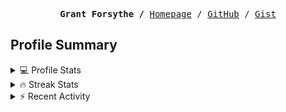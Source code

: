 <p><pre align="center"><strong>Grant Forsythe /</strong> <a href="https://www.grantwforsythe.com/">Homepage</a> / <a href="https://github.com/grantwforsythe">GitHub</a> / <a href="https://gist.github.com/grantwforsythe">Gist</a></pre></p>
 
<h2 align="left">Profile Summary</h2>
<details>
    <summary>💻 Profile Stats</summary>
    <div align="center">
        <img alt="GitHub stats" src="https://github-readme-stats.vercel.app/api?username=grantwforsythe&count_private=true&show_icons=true&hide=stars&border_radius=7&include_all_commits=true&hide_rank=true&custom_title=Grant%27s%20GitHub%20Stats">
        <img alt="Top languages" src="https://github-readme-stats.vercel.app/api/top-langs/?username=grantwforsythe&hide=jupyter+notebook,vim+script&layout=compact&langs_count=6">
    </div>
    <p style="font-size: 11px;" align="center">
        <strong>Note:</strong> Top languages is only a metric of the languages my public code consists of and doesn't reflect experience or skill level.
    </p>
</details>

<details>
    <summary>🔥 Streak Stats</summary>
        <div align="center">
            <img alt="Streak stats" src="https://github-readme-streak-stats.herokuapp.com/?user=grantwforsythe">
        </div>
</details>

 <details>
    <summary>⚡ Recent Activity</summary>
    
  <!--START_SECTION:activity-->
1. 🗣 Commented on [#1607](https://github.com/espanso/espanso/issues/1607#issuecomment-2406367430) in [espanso/espanso](https://github.com/espanso/espanso)
2. 🎉 Merged PR [#10](https://github.com/grantwforsythe/monkey/pull/10) in [grantwforsythe/monkey](https://github.com/grantwforsythe/monkey)
3. 💪 Opened PR [#10](https://github.com/grantwforsythe/monkey/pull/10) in [grantwforsythe/monkey](https://github.com/grantwforsythe/monkey)
4. 💪 Opened PR [#29225](https://github.com/storybookjs/storybook/pull/29225) in [storybookjs/storybook](https://github.com/storybookjs/storybook)
5. 🎉 Merged PR [#9](https://github.com/grantwforsythe/monkey/pull/9) in [grantwforsythe/monkey](https://github.com/grantwforsythe/monkey)
  <!--END_SECTION:activity-->
    
 </details>
